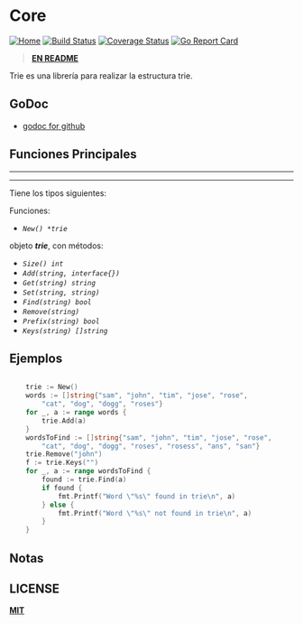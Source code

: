 # **Core**

[![Home](https://godoc.org/github.com/gookit/event?status.svg)](file:///D:/EC-TSJ/Documents/CODE/SOURCE/Go/pkg/lib/cli)
[![Build Status](https://travis-ci.org/gookit/event.svg?branch=master)](https://travis-ci.org/)
[![Coverage Status](https://coveralls.io/repos/github/gookit/event/badge.svg?branch=master)](https://coveralls.io/github/)
[![Go Report Card](https://goreportcard.com/badge/github.com/gookit/event)](https://goreportcard.com/report/github.com/)

> **[EN README](README.md)**

Trie es una librería para realizar la estructura trie.

## GoDoc

- [godoc for github](https://godoc.org/github.com/)

## Funciones Principales
---
--- 

Tiene los tipos siguientes:


Funciones: 

 - *`New() *trie`* 

objeto ***trie***, con métodos:
 - *`Size() int`*
 - *`Add(string, interface{}) `* 
 - *`Get(string) string `*
 - *`Set(string, string) `*
 - *`Find(string) bool`*
 - *`Remove(string)`*
 - *`Prefix(string) bool`*
 - *`Keys(string) []string`*




## Ejemplos
```go

	trie := New()
	words := []string{"sam", "john", "tim", "jose", "rose",
		"cat", "dog", "dogg", "roses"}
	for _, a := range words {
		trie.Add(a)
	}
	wordsToFind := []string{"sam", "john", "tim", "jose", "rose",
		"cat", "dog", "dogg", "roses", "rosess", "ans", "san"}
	trie.Remove("john")
	f := trie.Keys("")
	for _, a := range wordsToFind {
		found := trie.Find(a)
		if found {
			fmt.Printf("Word \"%s\" found in trie\n", a)
		} else {
			fmt.Printf("Word \"%s\" not found in trie\n", a)
		}
	}


```
## Notas





<!-- - [gookit/ini](https://github.com/gookit/ini) INI配置读取管理，支持多文件加载，数据覆盖合并, 解析ENV变量, 解析变量引用
-->
## LICENSE

**[MIT](LICENSE)**
